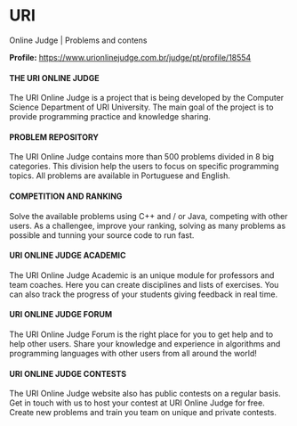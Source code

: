 URI
===

Online Judge | Problems and contens

__Profile:__ https://www.urionlinejudge.com.br/judge/pt/profile/18554

#### THE URI ONLINE JUDGE

The URI Online Judge is a project that is being developed by the Computer Science Department of URI University. The main goal of the project is to provide programming practice and knowledge sharing.

#### PROBLEM REPOSITORY

The URI Online Judge contains more than 500 problems divided in 8 big categories. This division help the users to focus on specific programming topics. All problems are available in Portuguese and English.

#### COMPETITION AND RANKING

Solve the available problems using C++ and / or Java, competing with other users. As a challengee, improve your ranking, solving as many problems as possible and tunning your source code to run fast.

#### URI ONLINE JUDGE ACADEMIC

The URI Online Judge Academic is an unique module for professors and team coaches. Here you can create disciplines and lists of exercises. You can also track the progress of your students giving feedback in real time.

#### URI ONLINE JUDGE FORUM

The URI Online Judge Forum is the right place for you to get help and to help other users. Share your knowledge and experience in algorithms and programming languages with other users from all around the world!

#### URI ONLINE JUDGE CONTESTS

The URI Online Judge website also has public contests on a regular basis. Get in touch with us to host your contest at URI Online Judge for free. Create new problems and train you team on unique and private contests.